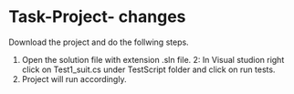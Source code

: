 # Task-Project- changes
Download the project and do the follwing steps.
1. Open the solution file with extension .sln file.
2: In Visual studion  right click on  Test1_suit.cs under TestScript folder and click on run tests. 
3. Project will run accordingly.
